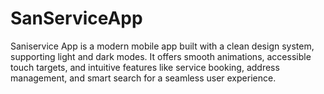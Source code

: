 # SanServiceApp
Saniservice App is a modern mobile app built with a clean design system, supporting light and dark modes. It offers smooth animations, accessible touch targets, and intuitive features like service booking, address management, and smart search for a seamless user experience.
